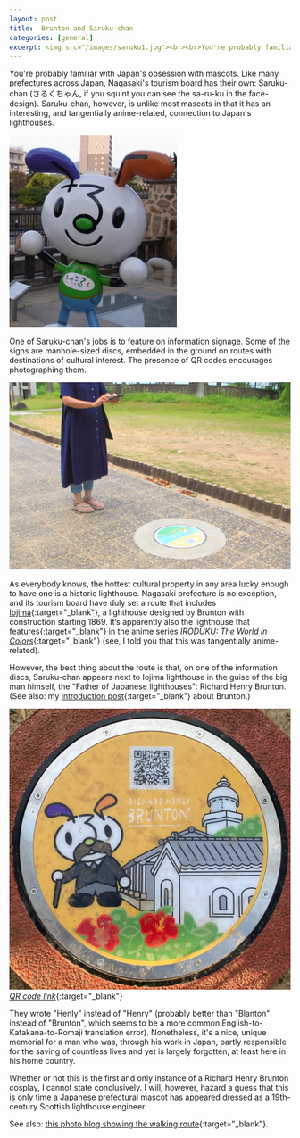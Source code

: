 ```yaml
---
layout: post
title:  Brunton and Saruku-chan
categories: [general]
excerpt: <img src="/images/saruku1.jpg"><br><br>You're probably familiar with Japan's obsession with mascots. Like many prefectures across Japan, Nagasaki's tourism board has their own, Saruku-chan (さるくちゃん, if you squint you can see the sa-ru-ku in the face-design). Saruku-chan, however, is unlike most mascots in that it has an interesting, and tangentially anime-related, connection to Japan's lighthouses.
---
```


You're probably familiar with Japan's obsession with mascots. Like many prefectures across Japan, Nagasaki's tourism board has their own: Saruku-chan (さるくちゃん, if you squint you can see the sa-ru-ku in the face-design). Saruku-chan, however, is unlike most mascots in that it has an interesting, and tangentially anime-related, connection to Japan's lighthouses.

![Saruku-chan](/images/saruku2.jpg)

One of Saruku-chan's jobs is to feature on information signage. Some of the signs are manhole-sized discs, embedded in the ground on routes with destinations of cultural interest. The presence of QR codes encourages photographing them.

![Saruku-chan](/images/saruku3.jpg)

As everybody knows, the hottest cultural property in any area lucky enough to have one is a historic lighthouse. Nagasaki prefecture is no exception, and its tourism board have duly set a route that includes [Iojima](https://en.wikipedia.org/wiki/Iojimazaki_Lighthouse){:target="_blank"}, a lighthouse designed by Brunton with construction starting 1869. It’s apparently also the lighthouse that [features](https://files.catbox.moe/24ihqf.jpg){:target="_blank"} in the anime series [_IRODUKU: The World in Colors_](https://anilist.co/anime/101316/Irozuku-Sekai-no-Ashita-kara){:target="_blank"} (see, I told you that this was tangentially anime-related). 

However, the best thing about the route is that, on one of the information discs, Saruku-chan appears next to Iojima lighthouse in the guise of the big man himself, the "Father of Japanese lighthouses": Richard Henry Brunton. (See also: my [introduction post](/Japans-Lighthouses){:target="_blank"} about Brunton.)

![Saruku-chan](/images/saruku4.jpg)
[_QR code link_](https://www.at-nagasaki.jp/spot/395){:target="_blank"}

They wrote "Henly" instead of "Henry" (probably better than "Blanton" instead of "Brunton", which seems to be a more common English-to-Katakana-to-Romaji translation error). Nonetheless, it's a nice, unique memorial for a man who was, through his work in Japan, partly responsible for the saving of countless lives and yet is largely forgotten, at least here in his home country. 

Whether or not this is the first and only instance of a Richard Henry Brunton cosplay, I cannot state conclusively. I will, however, hazard a guess that this is only time a Japanese prefectural mascot has appeared dressed as a 19th-century Scottish lighthouse engineer.

See also: [this photo blog showing the walking route](https://www.nagasaki-tabinet.com/blog/tabibu/milk/202206){:target="_blank"}.